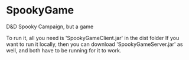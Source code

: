 # SpookyGame
D&amp;D Spooky Campaign, but a game

To run it, all you need is 'SpookyGameClient.jar' in the dist folder
If you want to run it locally, then you can download 'SpookyGameServer.jar' as well, and both have to be running for it to work.
